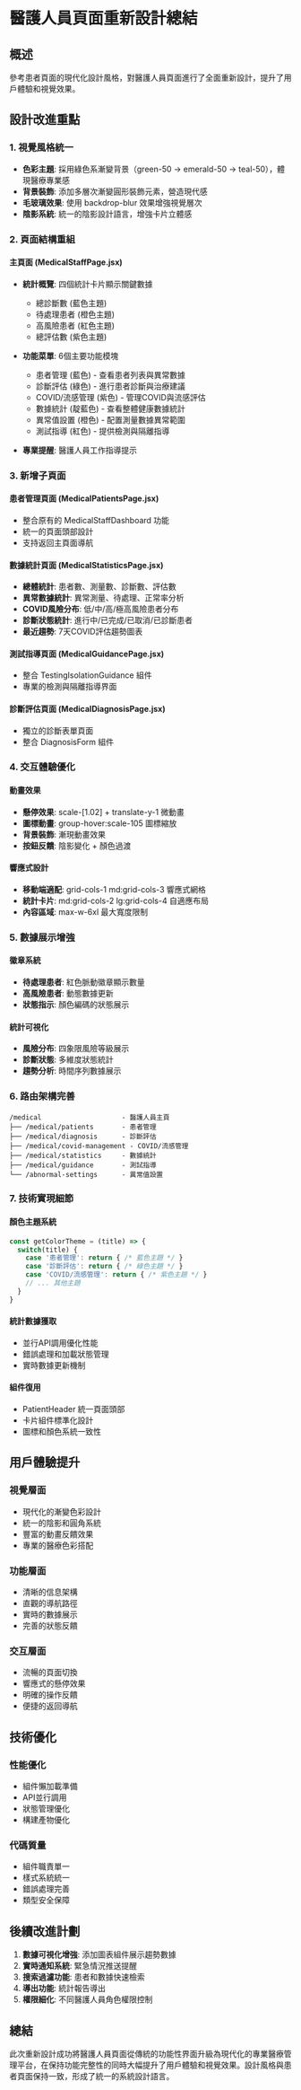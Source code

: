 # 醫護人員頁面重新設計總結

## 概述
參考患者頁面的現代化設計風格，對醫護人員頁面進行了全面重新設計，提升了用戶體驗和視覺效果。

## 設計改進重點

### 1. 視覺風格統一
- **色彩主題**: 採用綠色系漸變背景（green-50 → emerald-50 → teal-50），體現醫療專業感
- **背景裝飾**: 添加多層次漸變圓形裝飾元素，營造現代感
- **毛玻璃效果**: 使用 backdrop-blur 效果增強視覺層次
- **陰影系統**: 統一的陰影設計語言，增強卡片立體感

### 2. 頁面結構重組

#### 主頁面 (MedicalStaffPage.jsx)
- **統計概覽**: 四個統計卡片顯示關鍵數據
  - 總診斷數 (藍色主題)
  - 待處理患者 (橙色主題) 
  - 高風險患者 (紅色主題)
  - 總評估數 (紫色主題)

- **功能菜單**: 6個主要功能模塊
  - 患者管理 (藍色) - 查看患者列表與異常數據
  - 診斷評估 (綠色) - 進行患者診斷與治療建議
  - COVID/流感管理 (紫色) - 管理COVID與流感評估
  - 數據統計 (靛藍色) - 查看整體健康數據統計
  - 異常值設置 (橙色) - 配置測量數據異常範圍
  - 測試指導 (紅色) - 提供檢測與隔離指導

- **專業提醒**: 醫護人員工作指導提示

### 3. 新增子頁面

#### 患者管理頁面 (MedicalPatientsPage.jsx)
- 整合原有的 MedicalStaffDashboard 功能
- 統一的頁面頭部設計
- 支持返回主頁面導航

#### 數據統計頁面 (MedicalStatisticsPage.jsx)
- **總體統計**: 患者數、測量數、診斷數、評估數
- **異常數據統計**: 異常測量、待處理、正常率分析
- **COVID風險分布**: 低/中/高/極高風險患者分布
- **診斷狀態統計**: 進行中/已完成/已取消/已診斷患者
- **最近趨勢**: 7天COVID評估趨勢圖表

#### 測試指導頁面 (MedicalGuidancePage.jsx)
- 整合 TestingIsolationGuidance 組件
- 專業的檢測與隔離指導界面

#### 診斷評估頁面 (MedicalDiagnosisPage.jsx)
- 獨立的診斷表單頁面
- 整合 DiagnosisForm 組件

### 4. 交互體驗優化

#### 動畫效果
- **懸停效果**: scale-[1.02] + translate-y-1 微動畫
- **圖標動畫**: group-hover:scale-105 圖標縮放
- **背景裝飾**: 漸現動畫效果
- **按鈕反饋**: 陰影變化 + 顏色過渡

#### 響應式設計
- **移動端適配**: grid-cols-1 md:grid-cols-3 響應式網格
- **統計卡片**: md:grid-cols-2 lg:grid-cols-4 自適應布局
- **內容區域**: max-w-6xl 最大寬度限制

### 5. 數據展示增強

#### 徽章系統
- **待處理患者**: 紅色脈動徽章顯示數量
- **高風險患者**: 動態數據更新
- **狀態指示**: 顏色編碼的狀態展示

#### 統計可視化
- **風險分布**: 四象限風險等級展示
- **診斷狀態**: 多維度狀態統計
- **趨勢分析**: 時間序列數據展示

### 6. 路由架構完善

```
/medical                    - 醫護人員主頁
├── /medical/patients       - 患者管理
├── /medical/diagnosis      - 診斷評估  
├── /medical/covid-management - COVID/流感管理
├── /medical/statistics     - 數據統計
├── /medical/guidance       - 測試指導
└── /abnormal-settings      - 異常值設置
```

### 7. 技術實現細節

#### 顏色主題系統
```javascript
const getColorTheme = (title) => {
  switch(title) {
    case '患者管理': return { /* 藍色主題 */ }
    case '診斷評估': return { /* 綠色主題 */ }
    case 'COVID/流感管理': return { /* 紫色主題 */ }
    // ... 其他主題
  }
}
```

#### 統計數據獲取
- 並行API調用優化性能
- 錯誤處理和加載狀態管理
- 實時數據更新機制

#### 組件復用
- PatientHeader 統一頁面頭部
- 卡片組件標準化設計
- 圖標和顏色系統一致性

## 用戶體驗提升

### 視覺層面
- 現代化的漸變色彩設計
- 統一的陰影和圓角系統
- 豐富的動畫反饋效果
- 專業的醫療色彩搭配

### 功能層面
- 清晰的信息架構
- 直觀的導航路徑
- 實時的數據展示
- 完善的狀態反饋

### 交互層面
- 流暢的頁面切換
- 響應式的懸停效果
- 明確的操作反饋
- 便捷的返回導航

## 技術優化

### 性能優化
- 組件懶加載準備
- API並行調用
- 狀態管理優化
- 構建產物優化

### 代碼質量
- 組件職責單一
- 樣式系統統一
- 錯誤處理完善
- 類型安全保障

## 後續改進計劃

1. **數據可視化增強**: 添加圖表組件展示趨勢數據
2. **實時通知系統**: 緊急情況推送提醒
3. **搜索過濾功能**: 患者和數據快速檢索
4. **導出功能**: 統計報告導出
5. **權限細化**: 不同醫護人員角色權限控制

## 總結

此次重新設計成功將醫護人員頁面從傳統的功能性界面升級為現代化的專業醫療管理平台，在保持功能完整性的同時大幅提升了用戶體驗和視覺效果。設計風格與患者頁面保持一致，形成了統一的系統設計語言。 